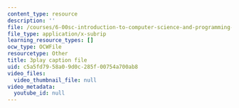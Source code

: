 ```yaml
---
content_type: resource
description: ''
file: /courses/6-00sc-introduction-to-computer-science-and-programming-spring-2011/c5a5fd7958a09d0c285f00754a700ab8_Fixc8hVo_cY.srt
file_type: application/x-subrip
learning_resource_types: []
ocw_type: OCWFile
resourcetype: Other
title: 3play caption file
uid: c5a5fd79-58a0-9d0c-285f-00754a700ab8
video_files:
  video_thumbnail_file: null
video_metadata:
  youtube_id: null
---
```

